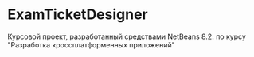 # ExamTicketDesigner
Курсовой проект, разработанный средствами NetBeans 8.2. по курсу "Разработка кроссплатформенных приложений"
